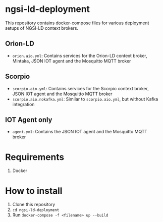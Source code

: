 # ngsi-ld-deployment
This repository contains docker-compose files for various deployment setups of NGSI-LD context brokers.

## Orion-LD
- `orion.aio.yml`: Contains services for the Orion-LD context broker, Mintaka, JSON IOT agent and the Mosquitto MQTT broker

## Scorpio
- `scorpio.aio.yml`: Contains services for the Scorpio context broker, JSON IOT agent and the Mosquitto MQTT broker
- `scorpio.aio.nokafka.yml`: Similar to `scorpio.aio.yml`, but without Kafka integration

## IOT Agent only
- `agent.yml`: Contains the JSON IOT agent and the Mosquitto MQTT broker

# Requirements
1. Docker

# How to install
1. Clone this repository
2. `cd ngsi-ld-deployment`
3. Run `docker-compose -f <filename> up --build`